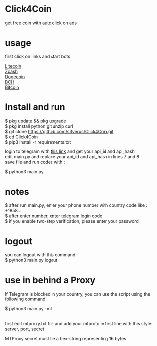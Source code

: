 # Click4Coin
get free coin with auto click on ads


# usage

first click on links and start bots

[Litecoin](https://t.me/Litecoin_click_bot?start=um7i) <br>
[Zcash](https://t.me/Zcash_click_bot?start=vASSD) <br>
[Dogecoin](https://t.me/Dogecoin_click_bot?start=PpMg) <br>
[BCH](https://t.me/BCH_clickbot?start=BYAkZ) <br>
[Bitcoin](https://t.me/BitcoinClick_bot?start=RBEp) <br>


# Install and run
$ pkg update && pkg upgrade <br>
$ pkg install python git unzip curl <br>
$ git clone https://github.com/s3verus/Click4Coin.git <br>
$ cd Click4Coin <br>
$ pip3 install -r requirements.txt <br>

login to telegram with [this link](https://my.telegram.org/auth) and get your api_id and api_hash <br>
edit main.py and replace your api_id and api_hash in lines 7 and 8 <br>
save file and run codes with : <br>

$ python3 main.py <br>


# notes

$ after run main.py, enter your phone number with country code like : +1858... <br>
$ after enter number, enter telegram login code <br>
$ if you enable two-step verification, please enter your password <br>


# logout

you can logout with this command: <br>
$ python3 main.py logout <br>


# use in behind a Proxy

If Telegram is blocked in your country, you can use the script using the following command: <br>

$ python3 main.py -mt <br><br>

first edit mtproxy.txt file and add your mtproto in first line with this style:<br>
server, port, secret <br>

MTProxy secret must be a hex-string representing 16 bytes <br>
